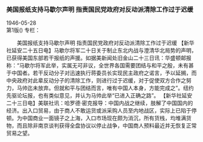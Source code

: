 ### 美国报纸支持马歇尔声明  指责国民党政府对反动派清除工作过于迟缓  

1946-05-28  
第1版()
专栏：

　　美国报纸支持马歇尔声明
    指责国民党政府对反动派清除工作过于迟缓
    【新华社延安二十五日电】马歇尔将军二十日关于制止东北内战与澄清华北局势的声明，已获得美国东部若干报纸的声援。如据美新闻处旧金山二十三日讯：华盛顿邮报称：“马歇尔将军此举，实属无可非议，全世界各国需要团结与和平之殷，未有甚于中国者。若干反动分子对迅速执行蒋委员长实现民主政府之诺言，予以延搁，而中央政府对此辈反动分子的清除工作，则进行过于迟缓，对于促使双方合作之努力，马帅迄未放弃。但就和平与团结而言，唯有中国人本身，方能完成之”。纽约先驱论坛报，也有类似意见，并认为马帅此举“已进入正确之路”。
    【新华社延安二十三日电】美联社讯：哈罗德·密克报导：中国内战之继续，肢解了中国国内的经济。出入口贸易，由于商人不敢运货或派采购人员至内地战区，实际上已陷于停顿。为中国商业一面镜子之上海，入口市场现在颇为消沉，所有货栈，均堆满货物，而且除非南京谈判获得全盘协议以停止战争，中国商人预料最近并无恢复正常贸易之望。  
